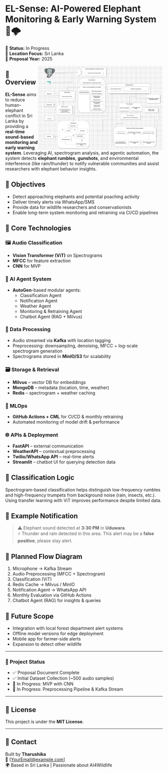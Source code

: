 # EL-Sense: AI-Powered Elephant Monitoring & Early Warning System 🐘🌩️

🚧 **Status:** In Progress  
📍 **Location Focus:** Sri Lanka  
📅 **Proposal Year:** 2025  



<img align="right" src="el-sense-diagram.png" width="400" alt="EL-Sense System Architecture">

## 📌 Overview
**EL-Sense** aims to reduce human-elephant conflict in Sri Lanka by providing a **real-time sound-based monitoring and early warning system**. Leveraging AI, spectrogram analysis, and agentic automation, the system detects **elephant rumbles**, **gunshots**, and environmental interference (like rain/thunder) to notify vulnerable communities and assist researchers with elephant behavior insights.


## 🎯 Objectives

- Detect approaching elephants and potential poaching activity
- Deliver timely alerts via WhatsApp/SMS
- Provide data for wildlife researchers and conservationists
- Enable long-term system monitoring and retraining via CI/CD pipelines

## 🧠 Core Technologies

### 🖼️ Audio Classification
- **Vision Transformer (ViT)** on Spectrograms
- **MFCC** for feature extraction
- **CNN** for MVP

### 🧩 AI Agent System
- **AutoGen**-based modular agents:
  - Classification Agent
  - Notification Agent
  - Weather Agent
  - Monitoring & Retraining Agent
  - Chatbot Agent (RAG + Milvus)

### 🧪 Data Processing
- Audio streamed via **Kafka** with location tagging
- Preprocessing: downsampling, denoising, MFCC + log-scale spectrogram generation
- Spectrograms stored in **MinIO/S3** for scalability

### 🗃️ Storage & Retrieval
- **Milvus** – vector DB for embeddings
- **MongoDB** – metadata (location, time, weather)
- **Redis** – spectrogram + weather caching

### 🔁 MLOps
- **GitHub Actions + CML** for CI/CD & monthly retraining
- Automated monitoring of model drift & performance

### 🌐 APIs & Deployment
- **FastAPI** – external communication
- **WeatherAPI** – contextual preprocessing
- **Twilio/WhatsApp API** – real-time alerts
- **Streamlit** – chatbot UI for querying detection data

## 🧪 Classification Logic

Spectrogram-based classification helps distinguish low-frequency rumbles and high-frequency trumpets from background noise (rain, insects, etc.). Using transfer learning with ViT improves performance despite limited data.

## 💬 Example Notification

> ⚠️ Elephant sound detected at **3:30 PM** in **Uduwara**.  
> ⚡ Thunder and rain detected in this area. This alert may be a **false positive**, please stay alert.

## 🔁 Planned Flow Diagram

1. Microphone → Kafka Stream  
2. Audio Preprocessing (MFCC + Spectrogram)  
3. Classification (ViT)  
4. Redis Cache → Milvus / MinIO  
5. Notification Agent → WhatsApp API  
6. Monthly Evaluation via GitHub Actions  
7. Chatbot Agent (RAG) for insights & queries  

## 🧠 Future Scope

- Integration with local forest department alert systems
- Offline model versions for edge deployment
- Mobile app for farmer-side alerts
- Expansion to detect other wildlife

---

### 📂 Project Status
- ✅ Proposal Document Complete  
- ✅ Initial Dataset Collection (~500 audio samples)  
- 🔁 In Progress: MVP with CNN  
- 🔁 In Progress: Preprocessing Pipeline & Kafka Stream

---

## 📜 License
This project is under the **MIT License**.

---

## 🤝 Contact
Built by **Tharushika**  
📧 [YourEmail@example.com]  
🌍 Based in Sri Lanka | Passionate about AI4Wildlife

